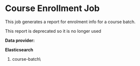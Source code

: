 # Course Enrollment Job

This job generates a report for enrolment info for a course batch.

This report is deprecated so it is no longer used

**Data provider:**

**Elasticsearch**

1. course-batch\
